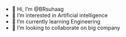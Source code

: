 - 👋 Hi, I’m @BRsuhaag
- 👀 I’m interested in Artificial intelligence 
- 🌱 I’m currently learning Engineering 
- 💞️ I’m looking to collaborate on big company 


<!---
BRsuhaag/BRsuhaag is a ✨ special ✨ repository because its `README.md` (this file) appears on your GitHub profile.
You can click the Preview link to take a look at your changes.
--->
